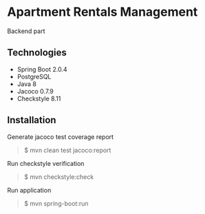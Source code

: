 # Apartment Rentals Management

Backend part

## Technologies
- Spring Boot 2.0.4
- PostgreSQL
- Java 8
- Jacoco 0.7.9
- Checkstyle 8.11

## Installation

Generate jacoco test coverage report
> $ mvn clean test jacoco:report

Run checkstyle verification
> $ mvn checkstyle:check

Run application
> $ mvn spring-boot:run
